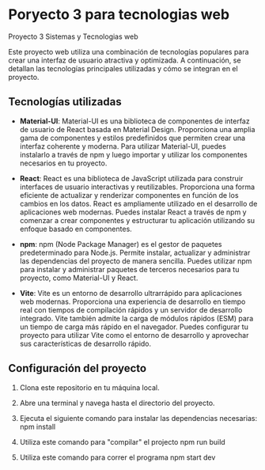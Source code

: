 # Poryecto 3 para tecnologias web
Proyecto 3 Sistemas y Tecnologias web

Este proyecto web utiliza una combinación de tecnologías populares para crear una interfaz de usuario atractiva y optimizada. A continuación, se detallan las tecnologías principales utilizadas y cómo se integran en el proyecto.

## Tecnologías utilizadas

- **Material-UI**: Material-UI es una biblioteca de componentes de interfaz de usuario de React basada en Material Design. Proporciona una amplia gama de componentes y estilos predefinidos que permiten crear una interfaz coherente y moderna. Para utilizar Material-UI, puedes instalarlo a través de npm y luego importar y utilizar los componentes necesarios en tu proyecto.

- **React**: React es una biblioteca de JavaScript utilizada para construir interfaces de usuario interactivas y reutilizables. Proporciona una forma eficiente de actualizar y renderizar componentes en función de los cambios en los datos. React es ampliamente utilizado en el desarrollo de aplicaciones web modernas. Puedes instalar React a través de npm y comenzar a crear componentes y estructurar tu aplicación utilizando su enfoque basado en componentes.

- **npm**: npm (Node Package Manager) es el gestor de paquetes predeterminado para Node.js. Permite instalar, actualizar y administrar las dependencias del proyecto de manera sencilla. Puedes utilizar npm para instalar y administrar paquetes de terceros necesarios para tu proyecto, como Material-UI y React.

- **Vite**: Vite es un entorno de desarrollo ultrarrápido para aplicaciones web modernas. Proporciona una experiencia de desarrollo en tiempo real con tiempos de compilación rápidos y un servidor de desarrollo integrado. Vite también admite la carga de módulos rápidos (ESM) para un tiempo de carga más rápido en el navegador. Puedes configurar tu proyecto para utilizar Vite como el entorno de desarrollo y aprovechar sus características de desarrollo rápido.

## Configuración del proyecto

1. Clona este repositorio en tu máquina local.

2. Abre una terminal y navega hasta el directorio del proyecto.

3. Ejecuta el siguiente comando para instalar las dependencias necesarias: npm install

4. Utiliza este comando para "compilar" el projecto npm run build

5. Utiliza este comando para correr el programa npm start dev
